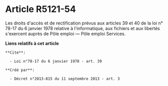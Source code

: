 # Article R5121-54

Les droits d'accès et de rectification prévus aux articles 39 et 40 de la loi n° 78-17 du 6 janvier 1978 relative à
l'informatique, aux fichiers et aux libertés s'exercent auprès de Pôle emploi ― Pôle emploi Services.

**Liens relatifs à cet article**

	**Cite**:

	  - Loi n°78-17 du 6 janvier 1978 - art. 39

	**Créé par**:

	  - Décret n°2013-815 du 11 septembre 2013 - art. 3

